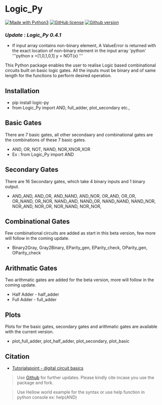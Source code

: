# Logic_Py

[![Made with Python3](https://img.shields.io/badge/Made%20With-Python3-green)](https://www.python.org/)
[![GitHub license](https://img.shields.io/badge/license-Apache2.0-blue.svg)](https://github.com/vishwesh-vishwesh/Logic_Py/blob/main/LICENSE)
[![Github version](https://img.shields.io/badge/version-0.4.1-green)](https://github.com/vishwesh-vishwesh/Logic_Py)

### *Update : Logic_Py 0.4.1*
- If input array contains non-binary element, A ValueError is returned with the exact location of non-binary element in the input array
'python'
'''python
   x =[1,0,1,0,1]
   y = NOT(x)
'''


This Python package enables the user to realise Logic based combinational circuits built on basic logic gates.
All the inputs must be binary and of same length for the functions to perform desired operation. 

## Installation
- pip install logic-py
- from Logic_Py import AND, full_adder, plot_secondary etc.,

## Basic Gates

There are 7 basic gates, all other secondaary and combinational gates are the combinations of these 7 basic gates.
- AND, OR, NOT, NAND, NOR,XNOR,XOR
- Ex : from Logic_Py import AND

## Secondary Gates

There are 16 Secondary gates, which take 4 binary inputs and 1 binary output.
- AND_AND, AND_OR, AND_NAND, AND_NOR, OR_AND, OR_OR, 
   OR_NAND, OR_NOR, NAND_AND, NAND_OR, NAND_NAND, 
   NAND_NOR, NOR_AND, NOR_OR, NOR_NAND, NOR_NOR,

## Combinational Gates
Few combinational circuits are added as start in this beta version, few more will follow in the coming update.
- Binary2Gray, Gray2Binary, EParity_gen, EParity_check, OParity_gen, OParity_check

## Arithmatic Gates
Two arithmatic gates are added for the beta version, more will follow in the coming update.
- Half Adder - half_adder
- Full Adder - full_adder

## Plots
Plots for the basic gates, secondary gates and arithmatic gates are available with the current version.
- plot_full_adder, plot_half_adder, plot_secondary, plot_basic

## Citation
- [Tutorialspoint - digital circuit basics](https://www.tutorialspoint.com/digital_circuits)

>Use [Github](https://github.com/vishwesh-vishwesh/Logic_Py/) for further updates. 
>Please kindly cite incase you use the package and fork.

>Use Hellow world example for the syntax
>or use help function in python console
>ex: help(AND)

